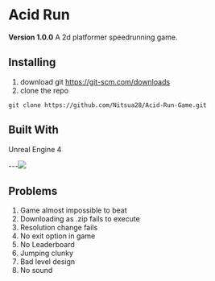 # Acid Run
**Version 1.0.0**
A 2d platformer speedrunning game.

## Installing
1. download git https://git-scm.com/downloads
2. clone the repo 
```
git clone https://github.com/Nitsua28/Acid-Run-Game.git
```
## Built With
Unreal Engine 4

---![](https://i.imgur.com/6zoxGCp.gif)

## Problems
1. Game almost impossible to beat
2. Downloading as .zip fails to execute
3. Resolution change fails
4. No exit option in game
5. No Leaderboard
6. Jumping clunky
7. Bad level design
8. No sound

